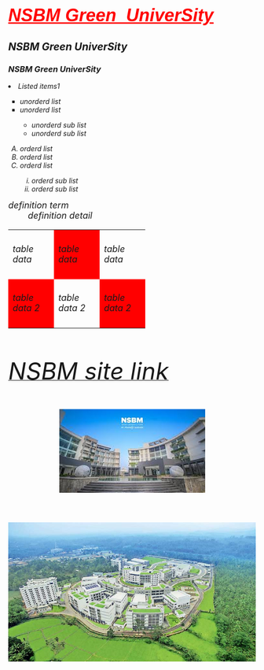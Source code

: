 <html>
    <head>
        <title>Nsbm</title>
    </head>
    <body background="" bgcolor="">
        <font color="red" face="arial" size=4>
            <h1><i><u><b>NSBM Green &nbsp;UniverSity</b></u><i></h1>
        </font>
        <h2><b>NSBM Green UniverSity<br></b></h2>
        <h3>NSBM Green UniverSity</h3>
        <li>Listed items1</li>
        <ul type="square">
            <li>unorderd list</li>
            <li>unorderd list</li>
            <ul>
                <li>unorderd sub list</li>
                <li>unorderd sub list</li> 
            </ul>
        </ul>
        <ol type="A" start=1>
           <li>orderd list</li>
           <li>orderd list</li>
           <li>orderd list</li>
           <ol type="i" start=1>
                <li>orderd sub list</li>
                <li>orderd sub list</li>
           </ol>
        </ol>
        <dl>
            <dt><font size=4>definition term</dt>
            <dd>definition detail</dd>
        </dl>
        <table>
            <tr height="100">
                <td width="75">table data</td>
                <td width="75" bgcolor="red">table data</td>
                <td width="75">table data</td>
            </tr>
            <tr height="100">
                <td width="75" bgcolor="red">table data 2</td>
                <td width="75">table data 2</td>
                <td width="75" bgcolor="red">table data 2</td>
            </tr>
        </table>
        <br>
        <p align="left">
            <a href="https://www.nsbm.ac.lk/"><font size=100>NSBM site link</a>
        </p>
        <p align="center">
            <a href="https://www.nsbm.ac.lk/"><img src="b.jpeg"></a>
        </p>
        <img src="a.jpg" width=100% height=40%>
    </body>
</html>
